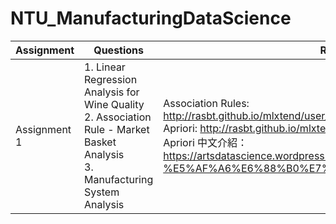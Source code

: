 # NTU_ManufacturingDataScience

|Assignment|Questions|References|
|---|---|---|
|Assignment 1|1. Linear Regression Analysis for Wine Quality<br/>2. Association Rule - Market Basket Analysis<br/>3. Manufacturing System Analysis|Association Rules: http://rasbt.github.io/mlxtend/user_guide/frequent_patterns/association_rules/ <br/>Apriori: http://rasbt.github.io/mlxtend/user_guide/frequent_patterns/apriori/ <br/>Apriori 中文介紹：https://artsdatascience.wordpress.com/2019/12/10/python-%E5%AF%A6%E6%88%B0%E7%AF%87%EF%BC%9Aapriori-algorithm/ 
